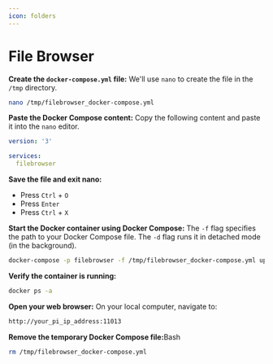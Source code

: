 ```yaml
---
icon: folders
---
```


# File Browser

**Create the `docker-compose.yml` file:** We'll use `nano` to create the file in the `/tmp` directory.

```bash
nano /tmp/filebrowser_docker-compose.yml
```

**Paste the Docker Compose content:** Copy the following content and paste it into the `nano` editor.

```yaml
version: '3'

services:
  filebrowser
```

**Save the file and exit nano:**

* Press `Ctrl` + `O`
* Press `Enter`
* Press `Ctrl` + `X`&#x20;

**Start the Docker container using Docker Compose:** The `-f` flag specifies the path to your Docker Compose file. The `-d` flag runs it in detached mode (in the background).

```bash
docker-compose -p filebrowser -f /tmp/filebrowser_docker-compose.yml up -d
```

**Verify the container is running:**

```bash
docker ps -a
```

**Open your web browser:** On your local computer, navigate to:

```bash
http://your_pi_ip_address:11013
```

**Remove the temporary Docker Compose file:**&#x42;ash

```bash
rm /tmp/filebrowser_docker-compose.yml
```
